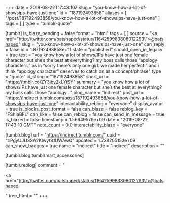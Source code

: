 +++
date = 2019-08-22T17:43:10Z
slug = "you-know-how-a-lot-of-showsips-have-just-one"
id = "187192493858"
aliases = [ "/post/187192493858/you-know-how-a-lot-of-showsips-have-just-one" ]
tags = [ ]
type = "tumblr-quote"

[tumblr]
is_blaze_pending = false
format = "html"
tags = [ ]
source = "<a href=\"http://twitter.com/batshaped/status/1164259983808012293\">@batshaped</a>"
slug = "you-know-how-a-lot-of-showsips-have-just-one"
can_reply = false
id = 1.87192493858e+11
state = "published"
should_open_in_legacy = true
text = "you know how a lot of shows/IPs have just one female character but she&rsquo;s the best at everything? my boss calls those &ldquo;apology characters,&rdquo; as in &ldquo;sorry there&rsquo;s only one girl. we made her perfect!&rdquo; and i think &ldquo;apology character&rdquo; deserves to catch on as a concept/phrase"
type = "quote"
id_string = "187192493858"
short_url = "https://tmblr.co/ZY3jby2kLYiSY"
summary = "you know how a lot of shows/IPs have just one female character but she’s the best at everything? my boss calls those “apology..."
blog_name = "indirect"
post_url = "https://indirect.tumblr.com/post/187192493858/you-know-how-a-lot-of-showsips-have-just-one"
interactability_reblog = "everyone"
display_avatar = true
is_blocks_post_format = false
can_blaze = false
reblog_key = "FShIaBFL"
can_like = false
can_reblog = false
can_send_in_message = true
is_blazed = false
timestamp = 1.56649579e+09
date = "2019-08-22 17:43:10 GMT"
note_count = 0.0
interactability_blaze = "everyone"

[tumblr.blog]
url = "https://indirect.tumblr.com/"
uuid = "t:PgyUJU3SA2Klwyt81UWAwQ"
updated = 1.738205153e+09
can_show_badges = true
name = "indirect"
title = "indirect"
description = ""

[tumblr.blog.tumblrmart_accessories]

[tumblr.reblog]
comment = "<p><a href=\"http://twitter.com/batshaped/status/1164259983808012293\">@batshaped</a></p>"
tree_html = ""
+++

